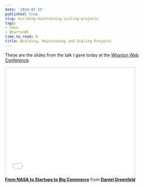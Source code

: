 ```yaml
---
date: '2014-07-15'
published: true
slug: building-maintaining-scaling-projects
tags:
- nasa
- WhartonWC
time_to_read: 0
title: Building, Maintaining and Scaling Projects
---
```


These are the slides from the talk I gave today at the [Wharton Web
Conference](https://www.sas.upenn.edu/wwc/).

<iframe src="//www.slideshare.net/slideshow/embed_code/37009740" width="427" height="356" frameborder="0" marginwidth="0" marginheight="0" scrolling="no" style="border:1px solid #CCC; border-width:1px 1px 0; margin-bottom:5px; max-width: 100%;" allowfullscreen> </iframe> <div style="margin-bottom:5px"> <strong> <a href="https://www.slideshare.net/pydanny/building-maintainableprojectswharton" title="From NASA to Startups to Big Commerce" target="_blank">From NASA to Startups to Big Commerce</a> </strong> from <strong><a href="http://www.slideshare.net/pydanny" target="_blank">Daniel Greenfeld</a></strong> </div>
